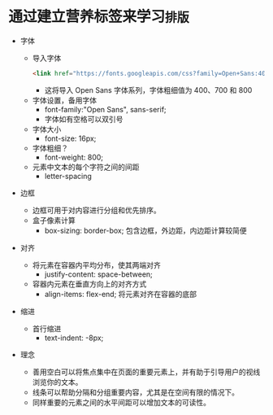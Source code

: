 # 通过建立营养标签来学习`排版`

- 字体
    - 导入字体
        ```html
        <link href="https://fonts.googleapis.com/css?family=Open+Sans:400,700,800" rel="stylesheet">
        ```
        - 这将导入 Open Sans 字体系列，字体粗细值为 400、700 和 800
    - 字体设置，备用字体
        - font-family:"Open Sans", sans-serif;
        - 字体如有空格可以双引号
    - 字体大小
        - font-size: 16px;
    - 字体粗细？
        - font-weight: 800;
    - 元素中文本的每个字符之间的间距
        - letter-spacing


- 边框
    - 边框可用于对内容进行分组和优先排序。
    - 盒子像素计算
        - box-sizing: border-box; 包含边框，外边距，内边距计算较简便

- 对齐
    - 将元素在容器内平均分布，使其两端对齐
        - justify-content: space-between;
    - 容器内元素在垂直方向上的对齐方式
        - align-items: flex-end; 将元素对齐在容器的底部

- 缩进
    - 首行缩进
        - text-indent: -8px;

- 理念
    - 善用空白可以将焦点集中在页面的重要元素上，并有助于引导用户的视线浏览你的文本。
    - 线条可以帮助分隔和分组重要内容，尤其是在空间有限的情况下。
    - 同样重要的元素之间的水平间距可以增加文本的可读性。